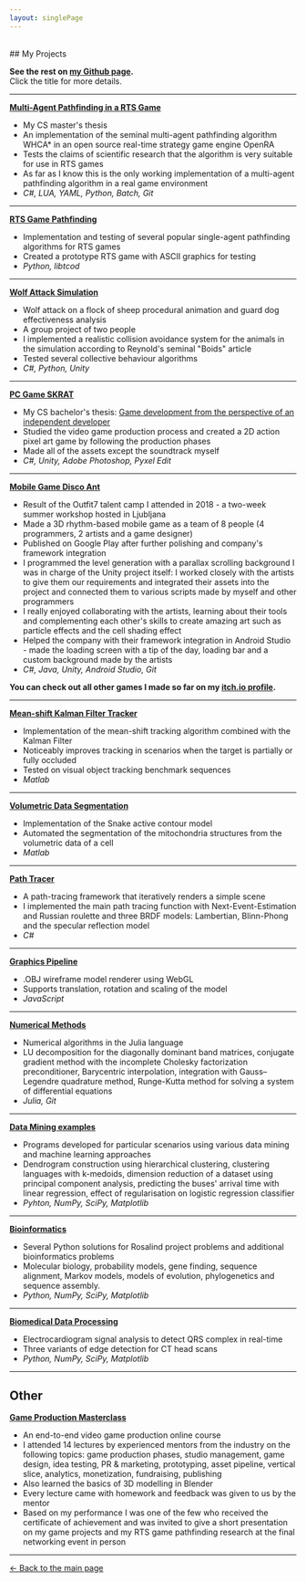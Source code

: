 ```yaml
---
layout: singlePage
---
```


<br>
## My Projects

**See the rest on [my Github page](https://github.com/ia6382?tab=repositories).**\
Click the title for more details.

___

**[Multi-Agent Pathfinding in a RTS Game](https://github.com/ia6382/OpenRA#about)**
* My CS master's thesis
* An implementation of the seminal multi-agent pathfinding algorithm WHCA* in an open source real-time strategy game engine OpenRA
* Tests the claims of scientific research that the algorithm is very suitable for use in RTS games
* As far as I know this is the only working implementation of a multi-agent pathfinding algorithm in a real game environment
* *C#, LUA, YAML, Python, Batch, Git*

___

**[RTS Game Pathfinding](https://github.com/ia6382/rts-pathfinding)**
* Implementation and testing of several popular single-agent pathfinding algorithms for RTS games
* Created a prototype RTS game with ASCII graphics for testing
* *Python, libtcod*

___

**[Wolf Attack Simulation](https://github.com/ia6382/wolf-attack-simulation)**
* Wolf attack on a flock of sheep procedural animation and guard dog effectiveness analysis 
* A group project of two people
* I implemented a realistic collision avoidance system for the animals in the simulation according to Reynold's seminal "Boids" article
* Tested several collective behaviour algorithms
* *C#, Python, Unity*

___

**[PC Game SKRAT](https://ivan-antesic.itch.io/skrat)**
* My CS bachelor's thesis: [Game development from the perspective of an independent developer](http://eprints.fri.uni-lj.si/4151/)
* Studied the video game production process and created a 2D action pixel art game by following the production phases
* Made all of the assets except the soundtrack myself
* *C#, Unity, Adobe Photoshop, Pyxel Edit*

___

<!-- ___
**[Mobile Game SpikeRust](https://ivan-antesic.itch.io/spikerust)**
* A simple 2D pixel art endless climber game for Android and PC
* *C#, Unity, Adobe Photoshop, Pyxel Edit*

___

**[PC Game Skye](https://github.com/ia6382/SKYE-game)**
* 3D first-person parkour game
* Made in a group of four programmers 
* I made the textures, and the level design and helped with the bugs 
* *C#, Unity, Adobe Photoshop, Git*

___ -->

**[Mobile Game Disco Ant](https://play.google.com/store/apps/details?id=com.outfit7.discoant&hl=en)**
* Result of the Outfit7 talent camp I attended in 2018 - a two-week summer workshop hosted in Ljubljana 
* Made a 3D rhythm-based mobile game as a team of 8 people (4 programmers, 2 artists and a game designer)
* Published on Google Play after further polishing and company's framework integration
* I programmed the level generation with a parallax scrolling background I was in charge of the Unity project itself: 
I worked closely with the artists to give them our requirements and integrated their assets into the project and connected them to various scripts made by myself and other programmers
* I really enjoyed collaborating with the artists, learning about their tools and complementing each other's skills to create amazing art such as particle effects and the cell shading effect
* Helped the company with their framework integration in Android Studio - made the loading screen with a tip of the day, loading bar and a custom background made by the artists
* *C#, Java, Unity, Android Studio, Git*

**You can check out all other games I made so far on my [itch.io profile](https://ivan-antesic.itch.io/).**

___

**[Mean-shift Kalman Filter Tracker](https://github.com/ia6382/mean-shift-Kalman-filter-tracker)**
* Implementation of the mean-shift tracking algorithm combined with the Kalman Filter
* Noticeably improves tracking in scenarios when the target is partially or fully occluded
* Tested on visual object tracking benchmark sequences
* *Matlab*

___

<!-- ___

**[People Counter](https://github.com/ia6382/people-counter)**
* An app that counts how many people are currently in the room by detecting humans and tracking their movement
* Uses OpenCV tracking API from the additional Contrib module
* *C++, CMake, OpenCV*

___ -->

**[Volumetric Data Segmentation](https://github.com/ia6382/volumetric-data-segmentation)**
* Implementation of the Snake active contour model
* Automated the segmentation of the mitochondria structures from the volumetric data of a cell
* *Matlab*

___

**[Path Tracer](https://github.com/ia6382/path-tracer)**
* A path-tracing framework that iteratively renders a simple scene
* I implemented the main path tracing function with Next-Event-Estimation and Russian roulette and
three BRDF models: Lambertian, Blinn-Phong and the specular reflection model
* *C#*

___

**[Graphics Pipeline](https://github.com/ia6382/graphics-pipeline)**
* .OBJ wireframe model renderer using WebGL
* Supports translation, rotation and scaling of the model
* *JavaScript*

___

**[Numerical Methods](https://github.com/ia6382/numerical-methods-examples)**
* Numerical algorithms in the Julia language
* LU decomposition for the diagonally dominant band matrices, conjugate gradient method with the incomplete Cholesky factorization preconditioner,
Barycentric interpolation, integration with Gauss–Legendre quadrature method, Runge-Kutta method for solving a system of differential equations
* *Julia, Git*

___

**[Data Mining examples](https://github.com/ia6382/data-mining-examples)**
* Programs developed for particular scenarios using various data mining and machine learning approaches
* Dendrogram construction using hierarchical clustering, clustering languages with k-medoids, 
dimension reduction of a dataset using principal component analysis, predicting the buses' arrival time with linear regression, 
effect of regularisation on logistic regression classifier
* *Pyhton, NumPy, SciPy, Matplotlib*

___ 

**[Bioinformatics](https://github.com/ia6382/bioinformatics-examples)**
* Several Python solutions for Rosalind project problems and additional bioinformatics problems
* Molecular biology, probability models, gene finding, sequence alignment, Markov models, models of evolution, phylogenetics and sequence assembly.
* *Python, NumPy, SciPy, Matplotlib*

___

**[Biomedical Data Processing](https://github.com/ia6382/biomedical-data-processing)**
* Electrocardiogram signal analysis to detect QRS complex in real-time
* Three variants of edge detection for CT head scans
* *Python, NumPy, SciPy, Matplotlib*

___

<!-- ___
**[War Casualties Visualization](https://github.com/ia6382/war-casualties-visualization)**
* An interactive data visualization of conflicts from the 14th to 20th century 
* *Java/Processing*

___

**[Music Composer](https://github.com/ia6382/music-composer)**
* Algorithmic composition of music using the Markov chain model 
* Able to generate simple homophonic music based on the sample input composition
* *Java, Java Sound API*

___ 

**[VHDL Space Invaders](https://github.com/ia6382/VHDL-Space-Invaders)**
* A Space Invaders game clone for FPGA
* *VHDL, Xilinx ISE WebPACK Design Suite*

___ -->


## Other

**[Game Production Masterclass](https://sloveniagames.com/game-production-masterclass/)**
* An end-to-end video game production online course
* I attended 14 lectures by experienced mentors from the industry on the following topics: game production phases, studio management,
game design, idea testing, PR & marketing, prototyping, asset pipeline, vertical slice, analytics, monetization, fundraising, publishing
* Also learned the basics of 3D modelling in Blender
* Every lecture came with homework and feedback was given to us by the mentor 
* Based on my performance I was one of the few who received the certificate of achievement and was invited to 
give a short presentation on my game projects and my RTS game pathfinding research at the final networking event in person

___

[<- Back to the main page](./index.html)
